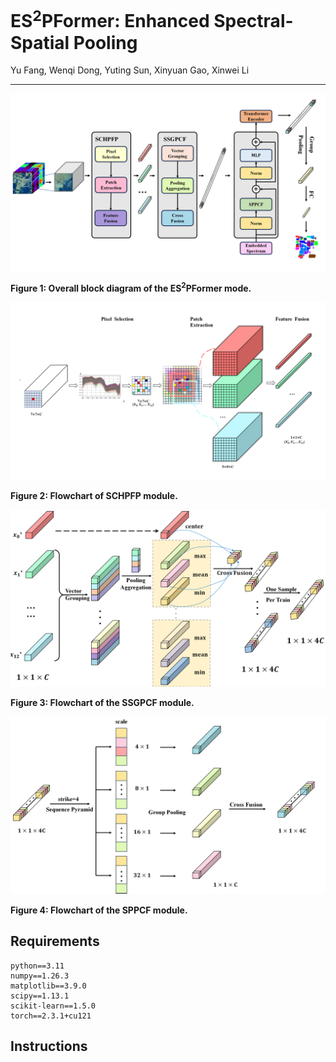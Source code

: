 # ES<sup>2</sup>PFormer: Enhanced Spectral-Spatial Pooling
Yu Fang, Wenqi Dong, Yuting Sun, Xinyuan Gao, Xinwei Li
___________

<img src="./fig/ESSPFormer.png" alt="alt text" width="800"/>

**Figure 1: Overall block diagram of the ES<sup>2</sup>PFormer mode.**

<img src="./fig/SCHPFP.png" alt="alt text" width="800"/>

**Figure 2: Flowchart of SCHPFP module.**

<img src="./fig/SSGPCF.png" alt="alt text" width="800"/>

**Figure 3: Flowchart of the SSGPCF module.**

<img src="./fig/SPPCF.png" alt="alt text" width="800"/>

**Figure 4: Flowchart of the SPPCF module.**


Requirements
---------------------
    
    python==3.11
    numpy==1.26.3
    matplotlib==3.9.0
    scipy==1.13.1
    scikit-learn==1.5.0
    torch==2.3.1+cu121

Instructions
---------------------
